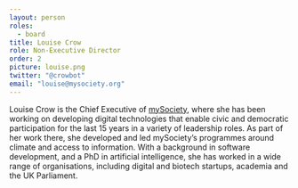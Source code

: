 ```yaml
---
layout: person
roles:
  - board
title: Louise Crow
role: Non-Executive Director
order: 2
picture: louise.png
twitter: "@crowbot"
email: "louise@mysociety.org"
---
```

Louise Crow is the Chief Executive of [mySociety](https://www.mysociety.org/), where she has been working on developing digital technologies that enable civic and democratic participation for the last 15 years in a variety of leadership roles. As part of her work there, she developed and led mySociety’s programmes around climate and access to information. With a background in software development, and a PhD in artificial intelligence, she has worked in a wide range of organisations, including digital and biotech startups, academia and the UK Parliament.
